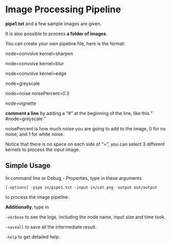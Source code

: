 # Image Processing Pipeline

**pipe1.txt**  and a few sample images are given.

It is also possible to process **a folder of images**.



You can create your own pipeline file, here is the format:

node=convolve kernel=sharpen

node=convolve kernel=blur

node=convolve kernel=edge

node=greyscale

node=noise noisePercent=0.3

node=vignette

**comment a line** by adding a “#” at the beginning of the line, like this ” #node=greyscale ”



noisePercent is how much noise you are going to add to the image, 0 for no noise, and 1 for white noise.

Notice that there is no space on each side of “=”, you can select 3 different kernels to process the input image.

## Simple Usage

In command line or Debug - Properties, type in these arguments

```[-options] -pipe in/pipe1.txt -input in/cat.png -output out/output ```

to process the image pipeline.

**Additionally**,  type in

 `-verbose` to see the logs, including the node name, input size and time took.

 `-saveall` to save all the intermediate result.

`-help` to get detailed help.









